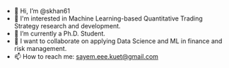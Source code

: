 - 👋 Hi, I’m @skhan61
- 👀 I'm interested in Machine Learning-based Quantitative Trading Strategy research and development.
- 🌱 I’m currently a Ph.D. Student.
- 💞️ I want to collaborate on applying Data Science and ML in finance and risk management.
- 📫 How to reach me: sayem.eee.kuet@gmail.com

<!---
skhan61/skhan61 is a ✨ special ✨ repository because its `README.md` (this file) appears on your GitHub profile.
You can click the Preview link to take a look at your changes.
--->
